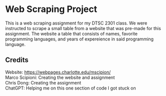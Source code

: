 # Web Scraping Project
This is a web scraping assignment for my DTSC 2301 class.  We were instructed to scrape a small table from a website that was pre-made for this assignment. The website a table that consists of names, favorite programming languages, and years of expereience in said programming language.
## Credits
Website: https://webpages.charlotte.edu/mscipion/ \
Marco Scipioni: Creating the website and assignment\
Chris Dong: Creating the assignment\
ChatGPT: Helping me on this one section of code I got stuck on
